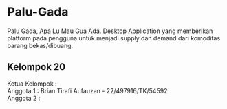 # Palu-Gada
Palu Gada, Apa Lu Mau Gua Ada. Desktop Application yang memberikan platform pada pengguna untuk menjadi supply dan demand dari komoditas barang bekas/dibuang.

## Kelompok 20
Ketua Kelompok : <br/>
Anggota 1 : Brian Tirafi Aufauzan - 22/497916/TK/54592<br/>
Anggota 2 : <br/>
